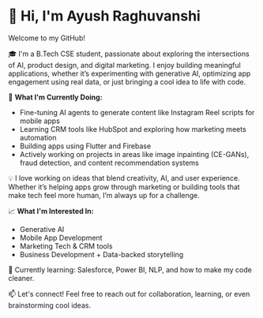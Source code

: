 # 👋 Hi, I'm Ayush Raghuvanshi

Welcome to my GitHub!  

🎓 I'm a B.Tech CSE student, passionate about exploring the intersections of AI, product design, and digital marketing. I enjoy building meaningful applications, whether it’s experimenting with generative AI, optimizing app engagement using real data, or just bringing a cool idea to life with code. 

🚀 **What I'm Currently Doing:** 
- Fine-tuning AI agents to generate content like Instagram Reel scripts for mobile apps 
- Learning CRM tools like HubSpot and exploring how marketing meets automation 
- Building apps using Flutter and Firebase
- Actively working on projects in areas like image inpainting (CE-GANs), fraud detection, and content recommendation systems

💡 I love working on ideas that blend creativity, AI, and user experience. Whether it’s helping apps grow through marketing or building tools that make tech feel more human, I’m always up for a challenge.

📈 **What I'm Interested In:**
- Generative AI
- Mobile App Development
- Marketing Tech & CRM tools
- Business Development + Data-backed storytelling
 
🌱 Currently learning: Salesforce, Power BI, NLP, and how to make my code cleaner.

📫 Let's connect!
Feel free to reach out for collaboration, learning, or even brainstorming cool ideas.
